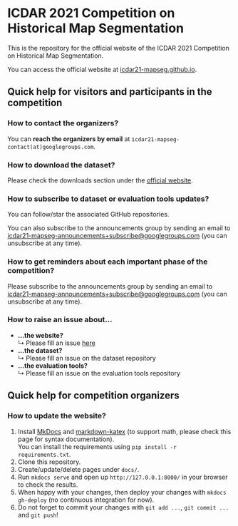 # ICDAR 2021 Competition on Historical Map Segmentation
This is the repository for the official website of the ICDAR 2021 Competition on Historical Map Segmentation.

You can access the official website at [icdar21-mapseg.github.io](https://icdar21-mapseg.github.io).

## Quick help for visitors and participants in the competition

### How to contact the organizers?
You can **reach the organizers by email** at `icdar21-mapseg-contact(at)googlegroups.com`.

### How to download the dataset?
Please check the downloads section under the [official website](https://icdar21-mapseg.github.io).

### How to subscribe to dataset or evaluation tools updates?
You can follow/star the associated GitHub repositories.

You can also subscribe to the announcements group by sending an email to icdar21-mapseg-announcements+subscribe@googlegroups.com
(you can unsubscribe at any time).

### How to get reminders about each important phase of the competition?
Please subscribe to the announcements group by sending an email to icdar21-mapseg-announcements+subscribe@googlegroups.com
(you can unsubscribe at any time).

### How to raise an issue about…
- **…the website?**  
   ↳ Please fill an issue [here](https://github.com/icdar21-mapseg/icdar21-mapseg.github.io/issues)
- **…the dataset?**  
   ↳ Please fill an issue on the dataset repository
- **…the evaluation tools?**  
   ↳ Please fill an issue on the evaluation tools repository


## Quick help for competition organizers

### How to update the website?
1. Install [MkDocs](https://www.mkdocs.org/) and [markdown-katex](https://gitlab.com/mbarkhau/markdown-katex) (to support math, please check this page for syntax documentation).  
   You can install the requirements using `pip install -r requirements.txt`.
2. Clone this repository.
3. Create/update/delete pages under `docs/`.
4. Run `mkdocs serve` and open up `http://127.0.0.1:8000/` in your browser to check the results.
5. When happy with your changes, then deploy your changes with `mkdocs gh-deploy` (no continuous integration for now).
6. Do not forget to commit your changes with `git add ...`, `git commit ...` and `git push`!

